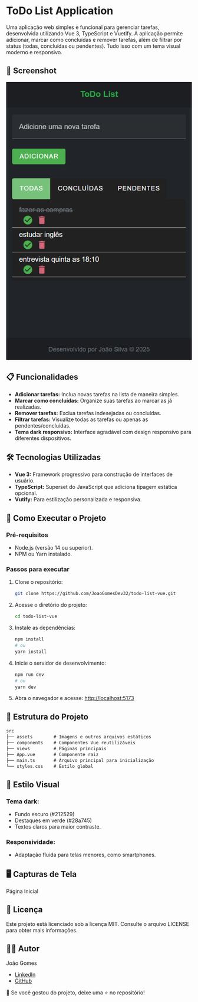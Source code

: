 # ToDo List Application

Uma aplicação web simples e funcional para gerenciar tarefas, desenvolvida utilizando Vue 3, TypeScript e Vuetify. A aplicação permite adicionar, marcar como concluídas e remover tarefas, além de filtrar por status (todas, concluídas ou pendentes). Tudo isso com um tema visual moderno e responsivo.

## 📸 Screenshot

<div style="text-align: center;">
    <img src="/src/assets/img/screenshot.png" alt="Screenshot da Aplicação" width="600">
</div>

## 📋 Funcionalidades

- **Adicionar tarefas:** Inclua novas tarefas na lista de maneira simples.
- **Marcar como concluídas:** Organize suas tarefas ao marcar as já realizadas.
- **Remover tarefas:** Exclua tarefas indesejadas ou concluídas.
- **Filtrar tarefas:** Visualize todas as tarefas ou apenas as pendentes/concluídas.
- **Tema dark responsivo:** Interface agradável com design responsivo para diferentes dispositivos.

## 🛠️ Tecnologias Utilizadas

- **Vue 3:** Framework progressivo para construção de interfaces de usuário.
- **TypeScript:** Superset do JavaScript que adiciona tipagem estática opcional.
- **Vutify:** Para estilização personalizada e responsiva.

## 🚀 Como Executar o Projeto

### Pré-requisitos

- Node.js (versão 14 ou superior).
- NPM ou Yarn instalado.

### Passos para executar

1. Clone o repositório:
    ```sh
    git clone https://github.com/JoaoGomesDev32/todo-list-vue.git
    ```
2. Acesse o diretório do projeto:
    ```sh
    cd todo-list-vue
    ```
3. Instale as dependências:
    ```sh
    npm install
    # ou
    yarn install
    ```
4. Inicie o servidor de desenvolvimento:
    ```sh
    npm run dev
    # ou
    yarn dev
    ```
5. Abra o navegador e acesse:
    [http://localhost:5173](http://localhost:5173)

## 📂 Estrutura do Projeto

```plaintext
src
├── assets        # Imagens e outros arquivos estáticos
├── components    # Componentes Vue reutilizáveis
├── views         # Páginas principais
├── App.vue       # Componente raiz
├── main.ts       # Arquivo principal para inicialização
└── styles.css    # Estilo global
```

## 🎨 Estilo Visual

### Tema dark:

- Fundo escuro (#212529)
- Destaques em verde (#28a745)
- Textos claros para maior contraste.

### Responsividade:

- Adaptação fluida para telas menores, como smartphones.

## 🖥️ Capturas de Tela

Página Inicial

## 📝 Licença

Este projeto está licenciado sob a licença MIT. Consulte o arquivo LICENSE para obter mais informações.

## 🙋‍♂️ Autor

João Gomes

- [LinkedIn](https://www.linkedin.com/in/joaofelipedev32/)
- [GitHub](https://github.com/JoaoGomesDev32)

🌟 Se você gostou do projeto, deixe uma ⭐ no repositório!
